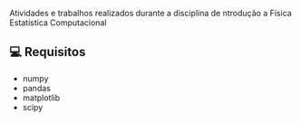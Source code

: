 Atividades e trabalhos realizados durante a disciplina de ntrodução a Física Estatística Computacional

## 💻 Requisitos

- numpy
- pandas
- matplotlib
- scipy


